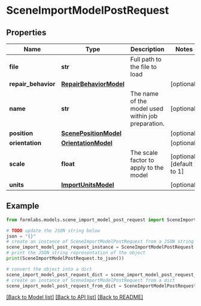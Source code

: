 # SceneImportModelPostRequest


## Properties

Name | Type | Description | Notes
------------ | ------------- | ------------- | -------------
**file** | **str** | Full path to the file to load | 
**repair_behavior** | [**RepairBehaviorModel**](RepairBehaviorModel.md) |  | [optional] 
**name** | **str** | The name of the model used within job preparation. | [optional] 
**position** | [**ScenePositionModel**](ScenePositionModel.md) |  | [optional] 
**orientation** | [**OrientationModel**](OrientationModel.md) |  | [optional] 
**scale** | **float** | The scale factor to apply to the model | [optional] [default to 1]
**units** | [**ImportUnitsModel**](ImportUnitsModel.md) |  | [optional] 

## Example

```python
from formlabs.models.scene_import_model_post_request import SceneImportModelPostRequest

# TODO update the JSON string below
json = "{}"
# create an instance of SceneImportModelPostRequest from a JSON string
scene_import_model_post_request_instance = SceneImportModelPostRequest.from_json(json)
# print the JSON string representation of the object
print(SceneImportModelPostRequest.to_json())

# convert the object into a dict
scene_import_model_post_request_dict = scene_import_model_post_request_instance.to_dict()
# create an instance of SceneImportModelPostRequest from a dict
scene_import_model_post_request_from_dict = SceneImportModelPostRequest.from_dict(scene_import_model_post_request_dict)
```
[[Back to Model list]](../README.md#documentation-for-models) [[Back to API list]](../README.md#documentation-for-api-endpoints) [[Back to README]](../README.md)


